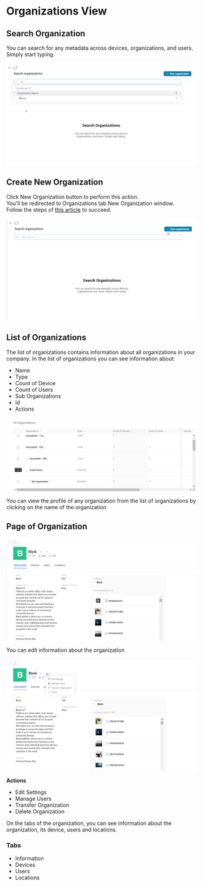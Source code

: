 # Organizations View

## Search Organization

You can search for any metadata across devices, organizations, and users. Simply start typing.

![](../../../../.gitbook/assets/search-organization-by-name.png)

## Create New Organization

Click New Organization button to perform this action.  
You'll be redirected to Organizations tab New Organization window.  
Follow the steps of [this article](../../organizations/create-new-organization.md) to succeed.

![](../../../../.gitbook/assets/create-new-organizations.png)

## List of Organizations

The list of organizations contains information about all organizations in your company. In the list of organizations you can see information about:

* Name
* Type
* Count of Device
* Count of Users
* Sub Organizations
* Id
* Actions

![](../../../../.gitbook/assets/list-of-organizations.png)



You can view the profile of any organization from the list of organizations by clicking on the name of the organization



## Page of Organization

![](../../../../.gitbook/assets/organization-page.png)

You can edit information about the organization

![](../../../../.gitbook/assets/organization-action-menu.png)

**Actions**

* Edit Settings
* Manage Users
* Transfer Organization
* Delete Organization

On the tabs of the organization, you can see information about the organization, its device, users and locations.



### Tabs

* Information
* Devices
* Users
* Locations



